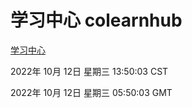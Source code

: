 # 学习中心 colearnhub
[学习中心](http://27.19.33.125:56308/colearnhub/)

2022年 10月 12日 星期三 13:50:03 CST

2022年 10月 12日 星期三 05:50:03 GMT
